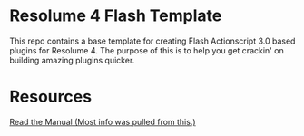 # Resolume 4 Flash Template

This repo contains a base template for creating Flash Actionscript 3.0 based plugins for Resolume 4. The purpose of this is to help you get crackin' on building amazing plugins quicker.

# Resources

[Read the Manual (Most info was pulled from this.)](https://resolume.com/manual/en/r4/generative)
